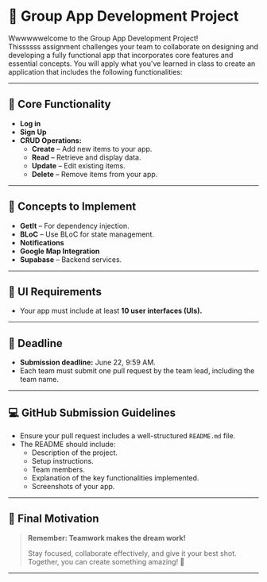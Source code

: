 # 📱 Group App Development Project

Wwwwwwelcome to the Group App Development Project!  
Thissssss assignment challenges your team to collaborate on designing and developing a fully functional app that incorporates core features and essential concepts. You will apply what you've learned in class to create an application that includes the following functionalities:

---

## 🎯 Core Functionality

- **Log in**
- **Sign Up**
- **CRUD Operations:**
  - **Create** – Add new items to your app.
  - **Read** – Retrieve and display data.
  - **Update** – Edit existing items.
  - **Delete** – Remove items from your app.

---

## 🔧 Concepts to Implement

- **GetIt** – For dependency injection.
- **BLoC** – Use BLoC for state management.
- **Notifications**
- **Google Map Integration**
- **Supabase** – Backend services.

---

## 🌟 UI Requirements

- Your app must include at least **10 user interfaces (UIs).**

---

## 📅 Deadline

- **Submission deadline:** June 22, 9:59 AM.
- Each team must submit one pull request by the team lead, including the team name.

---

## 💻 GitHub Submission Guidelines

- Ensure your pull request includes a well-structured `README.md` file.
- The README should include:
  - Description of the project.
  - Setup instructions.
  - Team members.
  - Explanation of the key functionalities implemented.
  - Screenshots of your app.

---

## 🌟 Final Motivation

> **Remember: Teamwork makes the dream work!**
>
> Stay focused, collaborate effectively, and give it your best shot.  
> Together, you can create something amazing! 🚀

---

